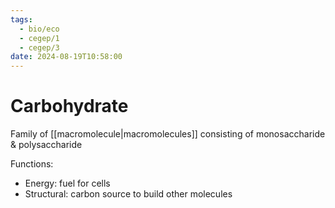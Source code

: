 ```yaml
---
tags:
  - bio/eco
  - cegep/1
  - cegep/3
date: 2024-08-19T10:58:00
---
```


# Carbohydrate

Family of [[macromolecule|macromolecules]] consisting of monosaccharide & polysaccharide

Functions:

- Energy: fuel for cells
- Structural: carbon source to build other molecules